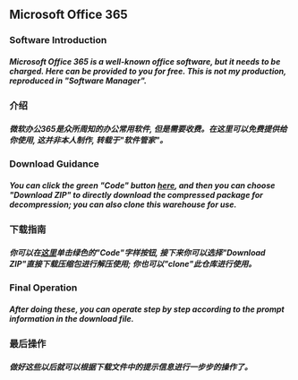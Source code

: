 ## Microsoft Office 365

### Software Introduction
##### Microsoft Office 365 is a well-known office software, but it needs to be charged. Here can be provided to you for free. This is not my production, reproduced in "Software Manager".

### 介绍
##### 微软办公365是众所周知的办公常用软件, 但是需要收费。在这里可以免费提供给你使用, 这并非本人制作, 转载于"软件管家"。

### Download Guidance
##### You can click the green "Code" button [here](https://github.com/Zheng-Luxi/Microsoft-Office-365), and then you can choose "Download ZIP" to directly download the compressed package for decompression; you can also clone this warehouse for use.
### 下载指南
##### 你可以在[这里](https://github.com/Zheng-Luxi/Microsoft-Office-365)单击绿色的"Code"字样按钮, 接下来你可以选择"Download ZIP"直接下载压缩包进行解压使用; 你也可以"clone"此仓库进行使用。

### Final Operation
##### After doing these, you can operate step by step according to the prompt information in the download file.
### 最后操作
##### 做好这些以后就可以根据下载文件中的提示信息进行一步步的操作了。
